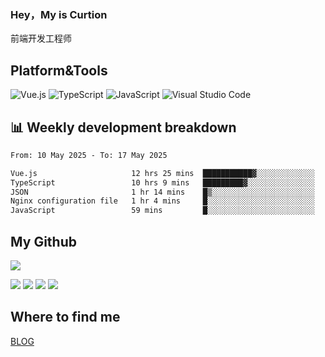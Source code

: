 ### Hey，My is Curtion
前端开发工程师
## Platform&Tools

![Vue.js](https://img.shields.io/badge/-Vue.js-4FC08D?style=flat-square&logo=Vue.js&logoColor=white)
![TypeScript](https://img.shields.io/badge/-TypeScript-007ACC?style=flat-square&logo=typescript&logoColor=white)
![JavaScript](https://img.shields.io/badge/-JavaScript-F7DF1E?style=flat-square&logo=javascript&logoColor=black)
![Visual Studio Code](https://img.shields.io/badge/-VSCode-007ACC?style=flat-square&logo=Visual-Studio-Code&logoColor=white)

## 📊 Weekly development breakdown

<!--START_SECTION:waka-->

```txt
From: 10 May 2025 - To: 17 May 2025

Vue.js                     12 hrs 25 mins  ███████████▓░░░░░░░░░░░░░   46.67 %
TypeScript                 10 hrs 9 mins   █████████▓░░░░░░░░░░░░░░░   38.18 %
JSON                       1 hr 14 mins    █▒░░░░░░░░░░░░░░░░░░░░░░░   04.68 %
Nginx configuration file   1 hr 4 mins     █░░░░░░░░░░░░░░░░░░░░░░░░   04.07 %
JavaScript                 59 mins         █░░░░░░░░░░░░░░░░░░░░░░░░   03.75 %
```

<!--END_SECTION:waka-->

## My Github

![](http://github-profile-summary-cards.vercel.app/api/cards/profile-details?username=curtion&theme=nord_bright)

![](http://github-profile-summary-cards.vercel.app/api/cards/stats?username=curtion&theme=nord_bright)
![](http://github-profile-summary-cards.vercel.app/api/cards/productive-time?username=curtion&theme=nord_bright&utcOffset=8)
![](http://github-profile-summary-cards.vercel.app/api/cards/repos-per-language?username=curtion&theme=nord_bright)
![](http://github-profile-summary-cards.vercel.app/api/cards/most-commit-language?username=curtion&theme=nord_bright)

## Where to find me

[BLOG](https://blog.3gxk.net)

